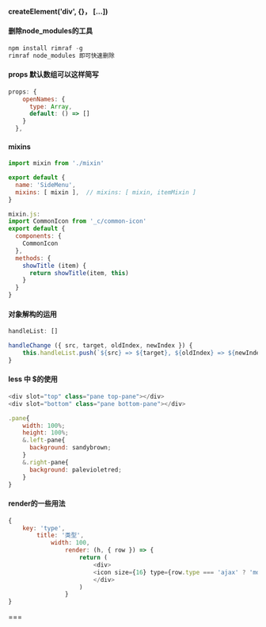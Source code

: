 #### createElement('div', {}， [...])



#### 删除node_modules的工具

```javascript
npm install rimraf -g
rimraf node_modules 即可快速删除
```



#### props 默认数组可以这样简写

```javascript
props: {
    openNames: {
      type: Array,
      default: () => []
    }
  },
```



#### mixins

```javascript
import mixin from './mixin'

export default {
  name: 'SideMenu',
  mixins: [ mixin ],  // mixins: [ mixin, itemMixin ]
}

mixin.js:
import CommonIcon from '_c/common-icon'
export default {
  components: {
    CommonIcon
  },
  methods: {
    showTitle (item) {
      return showTitle(item, this)
    }
  }
}

```



#### 对象解构的运用

```javascript
handleList: []

handleChange ({ src, target, oldIndex, newIndex }) {
    this.handleList.push(`${src} => ${target}, ${oldIndex} => ${newIndex}`)
}
```



#### less 中 $的使用

```javascript
<div slot="top" class="pane top-pane"></div>
<div slot="bottom" class="pane bottom-pane"></div>

.pane{
    width: 100%;
    height: 100%;
    &.left-pane{
      background: sandybrown;
    }
    &.right-pane{
      background: palevioletred;
    }
}
```



#### render的一些用法

```javascript
{
    key: 'type',
        title: '类型',
            width: 100,
                render: (h, { row }) => {
                    return (
                        <div>
                        <icon size={16} type={row.type === 'ajax' ? 'md-link' : 'md-code-working'}></icon>
                        </div>
                    )
                }
}
```





































===